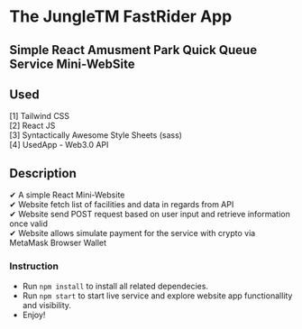 # The JungleTM FastRider App

## Simple React Amusment Park Quick Queue Service Mini-WebSite

## Used

[1] Tailwind CSS </br>
[2] React JS </br>
[3] Syntactically Awesome Style Sheets (sass) </br>
[4] UsedApp - Web3.0 API

## Description

✔ A simple React Mini-Website </br>
✔ Website fetch list of facilities and data in regards from API </br>
✔ Website send POST request based on user input and retrieve information once valid </br>
✔ Website allows simulate payment for the service with crypto via MetaMask Browser Wallet </br>

### Instruction

- Run `npm install` to install all related dependecies.
- Run `npm start` to start live service and explore website app functionallity and visibility.
- Enjoy!
